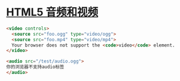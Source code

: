 # [HTML5 音频和视频](https://developer.mozilla.org/zh-CN/docs/Web/Guide/HTML/Using_HTML5_audio_and_video)

``` HTML
<video controls>
  <source src="foo.ogg" type="video/ogg">
  <source src="foo.mp4" type="video/mp4">
  Your browser does not support the <code>video</code> element.
</video>

<audio src="/test/audio.ogg">
你的浏览器不支持audio标签
</audio>
```
